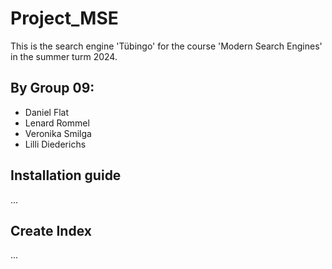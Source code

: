 # Project_MSE
This is the search engine 'Tübingo' for the course 'Modern Search Engines' in the summer turm 2024.

## By Group 09:
 - Daniel Flat
 - Lenard Rommel
 - Veronika Smilga
 - Lilli Diederichs

## Installation guide
...

## Create Index

...